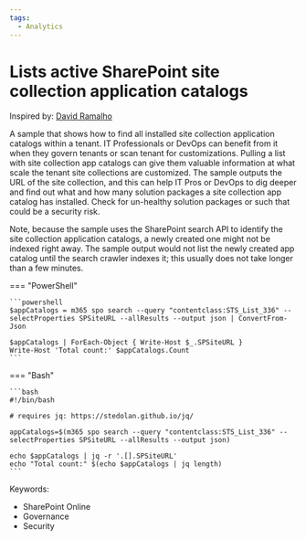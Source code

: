 ```yaml
---
tags:
  - Analytics
---
```


# Lists active SharePoint site collection application catalogs

Inspired by: [David Ramalho](http://sharepoint-tricks.com/check-all-sharepoint-sites-collection-with-app-catalog-active/)

A sample that shows how to find all installed site collection application catalogs within a tenant. IT Professionals or DevOps can benefit from it when they govern tenants or scan tenant for customizations. Pulling a list with site collection app catalogs can give them valuable information at what scale the tenant site collections are customized. The sample outputs the URL of the site collection, and this can help IT Pros or DevOps to dig deeper and find out what and how many solution packages a site collection app catalog has installed. Check for un-healthy solution packages or such that could be a security risk.

Note, because the sample uses the SharePoint search API to identify the site collection application catalogs, a newly created one might not be indexed right away. The sample output would not list the newly created app catalog until the search crawler indexes it; this usually does not take longer than a few minutes.

=== "PowerShell"

    ```powershell
    $appCatalogs = m365 spo search --query "contentclass:STS_List_336" --selectProperties SPSiteURL --allResults --output json | ConvertFrom-Json

    $appCatalogs | ForEach-Object { Write-Host $_.SPSiteURL }
    Write-Host 'Total count:' $appCatalogs.Count
    ```

=== "Bash"

    ```bash
    #!/bin/bash

    # requires jq: https://stedolan.github.io/jq/

    appCatalogs=$(m365 spo search --query "contentclass:STS_List_336" --selectProperties SPSiteURL --allResults --output json)

    echo $appCatalogs | jq -r '.[].SPSiteURL'
    echo "Total count:" $(echo $appCatalogs | jq length)
    ```

Keywords:

- SharePoint Online
- Governance
- Security